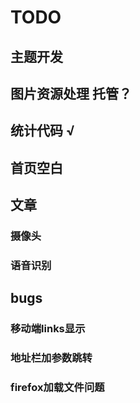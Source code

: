 # TODO

## 主题开发

## 图片资源处理 托管？
## 统计代码 √
## 首页空白


## 文章
### 摄像头
### 语音识别



## bugs
### 移动端links显示
### 地址栏加参数跳转
### firefox加载文件问题